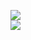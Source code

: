 [![](https://img.shields.io/badge/Made%20With-Github%20Spray-lightgrey.svg?style=for-the-badge&logo=github)](https://github.com/Annihil/github-spray#1272)  
[![](https://i.imgur.com/2DrTn0Z.gif)](https://github.com/Annihil/github-spray)